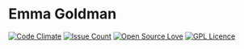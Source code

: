 # Emma Goldman

[![Code Climate](https://codeclimate.com/github/gooseberrycollective/emma-goldman/badges/gpa.svg)](https://codeclimate.com/github/gooseberrycollective/emma-goldman)
[![Issue Count](https://codeclimate.com/github/gooseberrycollective/emma-goldman/badges/issue_count.svg)](https://codeclimate.com/github/gooseberrycollective/emma-goldman)
[![Open Source Love](https://badges.frapsoft.com/os/v1/open-source.svg?v=103)](https://github.com/ellerbrock/open-source-badges/)
[![GPL Licence](https://badges.frapsoft.com/os/gpl/gpl.svg?v=103)](https://opensource.org/licenses/GPL-3.0/)
